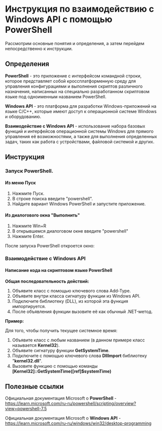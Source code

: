 # Инструкция по взаимодействию с Windows API с помощью PowerShell

Рассмотрим основные понятия и определения, а затем перейдем непосредственно к инструкции.

## Определения

**PowerShell** - это приложение с интерфейсом командной строки, которое представляет собой кроссплатформенную среду  для управления конфигурациями и выполнения скриптов различного назначения, написанных на специально разработанном скриптовом языке под одноименным названием PowerShell.

**Windows API** - это платформа для разработки Windows-приложений на языке C/C++, которые имеют доступ к операционной системе Windows и оборудованию.

**Взаимодействие с Windows API** - использование набора базовых функций и интерфейсов операционной системы Windows для прямого управления её возможностями, а также для выполнения определенных задач, таких как работа с устройствами, файловой системой и других.

## Инструкция
### Запуск PowerShell.

#### Из меню Пуск
1. Нажмите Пуск.
2. В строке поиска введите "powershell".
3. Найдите вариант Windows PowerShell и запустите приложение.

#### Из диалогового окна "Выполнить"
1. Нажмите Win+R
2. В открывшемся диалоговом окне введите "powershell"
3. Нажмите Enter.
   
После запуска PowerShell откроется окно:


### Взаимодействие с Windows API

#### Написание кода на скриптовом языке PowerShell

**Общая последовательность действий:**

1. Объявите класc c помощью ключевого слова Add-Type.
2. Объявите внутри класса сигнатуру функции из Windows API.
3. Подключите библиотеку (DLL), из которой эта функция импортируется.
4. После объявления функции вызовите её как обычный .NET-метод.

**Пример:**

Для того, чтобы получить текущее системное время: 

1. Объявите класс с любым названием (в данном примере класс называется **Kernel32**).
2. Объявите сигнатуру функции **GetSystemTime**.
3. Подключите с помощью ключевого слова **DllImport** библиотеку "**kernel32.dll**".
4. Вызовите функцию с помощью команды **[Kernel32]::GetSystemTime([ref]$systemTime)** 

## Полезные ссылки

Официальная документация Microsoft о **PowerShell** - https://learn.microsoft.com/ru-ru/powershell/scripting/overview?view=powershell-7.5

Официальная документация Microsoft о **Windows API** - https://learn.microsoft.com/ru-ru/windows/win32/desktop-programming

